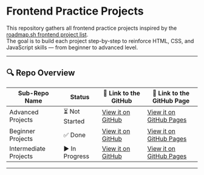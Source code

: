 # Frontend Practice Projects

This repository gathers all frontend practice projects inspired by the [roadmap.sh frontend project list](https://roadmap.sh/frontend/projects).  
The goal is to build each project step-by-step to reinforce HTML, CSS, and JavaScript skills — from beginner to advanced level.

---

## 🔍 Repo Overview
<!-- START REPO OVERVIEW -->
| Sub-Repo Name | Status | 🔗 Link to the GitHub | 🔗 Link to the GitHub Page |
|---|---|---|---|
| Advanced Projects | ⏳ Not Started | [View it on GitHub](https://github.com/Kizz4/practice/practice/frontend_practice/advanced_projects) | [View it on GitHub Pages](https://kizz4.github.io/practice/frontend_practice/advanced_projects) |
| Beginner Projects | ✅ Done | [View it on GitHub](https://github.com/Kizz4/practice/practice/frontend_practice/beginner_projects) | [View it on GitHub Pages](https://kizz4.github.io/practice/frontend_practice/beginner_projects) |
| Intermediate Projects | ▶️ In Progress | [View it on GitHub](https://github.com/Kizz4/practice/practice/frontend_practice/intermediate_projects) | [View it on GitHub Pages](https://kizz4.github.io/practice/frontend_practice/intermediate_projects) |

<!-- END REPO OVERVIEW -->

---
